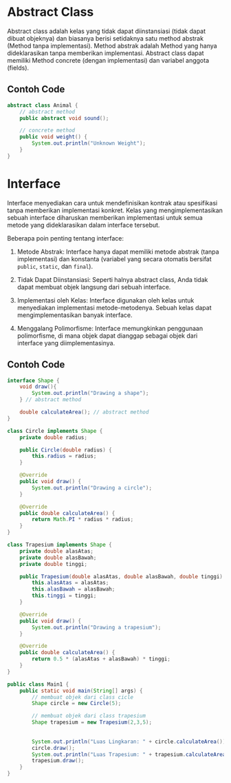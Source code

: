 # Abstract Class
Abstract class adalah kelas yang tidak dapat diinstansiasi (tidak dapat dibuat objeknya) dan biasanya berisi setidaknya satu method abstrak (Method tanpa implementasi). Method abstrak adalah Method yang hanya dideklarasikan tanpa memberikan implementasi. Abstract class dapat memiliki Method concrete (dengan implementasi) dan variabel anggota (fields).

## Contoh Code
```java
abstract class Animal {
    // abstract method
    public abstract void sound();

    // concrete method
    public void weight() {
        System.out.println("Unknown Weight");
    }
}
```
# Interface
Interface menyediakan cara untuk mendefinisikan kontrak atau spesifikasi tanpa memberikan implementasi konkret. Kelas yang mengimplementasikan sebuah interface diharuskan memberikan implementasi untuk semua metode yang dideklarasikan dalam interface tersebut.

Beberapa poin penting tentang interface:

1. Metode Abstrak: Interface hanya dapat memiliki metode abstrak (tanpa implementasi) dan konstanta (variabel yang secara otomatis bersifat `public`, `static`, dan `final`).

2. Tidak Dapat Diinstansiasi: Seperti halnya abstract class, Anda tidak dapat membuat objek langsung dari sebuah interface.

3. Implementasi oleh Kelas: Interface digunakan oleh kelas untuk menyediakan implementasi metode-metodenya. Sebuah kelas dapat mengimplementasikan banyak interface.

4. Menggalang Polimorfisme: Interface memungkinkan penggunaan polimorfisme, di mana objek dapat dianggap sebagai objek dari interface yang diimplementasinya.

## Contoh Code
```java
interface Shape {
    void draw(){
        System.out.println("Drawing a shape");
    } // abstract method

    double calculateArea(); // abstract method
}

class Circle implements Shape {
    private double radius;

    public Circle(double radius) {
        this.radius = radius;
    }

    @Override
    public void draw() {
        System.out.println("Drawing a circle");
    }

    @Override
    public double calculateArea() {
        return Math.PI * radius * radius;
    }
}

class Trapesium implements Shape {
    private double alasAtas;
    private double alasBawah;
    private double tinggi;

    public Trapesium(double alasAtas, double alasBawah, double tinggi) {
        this.alasAtas = alasAtas;
        this.alasBawah = alasBawah;
        this.tinggi = tinggi;
    }

    @Override
    public void draw() {
        System.out.println("Drawing a trapesium");
    }

    @Override
    public double calculateArea() {
        return 0.5 * (alasAtas + alasBawah) * tinggi;
    }
}

public class Main1 {
    public static void main(String[] args) {
        // membuat objek dari class cicle
        Shape circle = new Circle(5);

        // membuat objek dari class trapesium
        Shape trapesium = new Trapesium(2,3,5);
        
        
        System.out.println("Luas Lingkaran: " + circle.calculateArea());
        circle.draw();
        System.out.println("Luas Trapesium: " + trapesium.calculateArea());
        trapesium.draw();
    }
}
```
